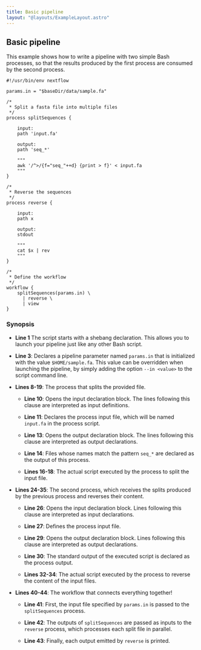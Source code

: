 ```yaml
---
title: Basic pipeline
layout: "@layouts/ExampleLayout.astro"
---
```


<div class="blg-summary example">
<h2>Basic pipeline</h2>

<p class="" >
    This example shows how to write a pipeline with two simple Bash processes, so that the results produced by the first process are consumed by the second process.
</p>

```nextflow {1,3,8-18,21-32,39-43}
#!/usr/bin/env nextflow

params.in = "$baseDir/data/sample.fa"

/*
 * Split a fasta file into multiple files
 */
process splitSequences {

    input:
    path 'input.fa'

    output:
    path 'seq_*'

    """
    awk '/^>/{f="seq_"++d} {print > f}' < input.fa
    """
}

/*
 * Reverse the sequences
 */
process reverse {

    input:
    path x

    output:
    stdout

    """
    cat $x | rev
    """
}

/*
 * Define the workflow
 */
workflow {
    splitSequences(params.in) \
      | reverse \
      | view
}
```

</div>

### Synopsis

- **Line 1** The script starts with a shebang declaration. This allows you to launch your pipeline just like any other Bash script.

- **Line 3**: Declares a pipeline parameter named `params.in` that is initialized with the value `$HOME/sample.fa`. This value can be overridden when launching the pipeline, by simply adding the option `--in <value>` to the script command line.

- **Lines 8-19**: The process that splits the provided file.

  - **Line 10**: Opens the input declaration block. The lines following this clause are interpreted as input definitions.

  - **Line 11**: Declares the process input file, which will be named `input.fa` in the process script.

  - **Line 13**: Opens the output declaration block. The lines following this clause are interpreted as output declarations.

  - **Line 14**: Files whose names match the pattern `seq_*` are declared as the output of this process.

  - **Lines 16-18**: The actual script executed by the process to split the input file.

- **Lines 24-35**: The second process, which receives the splits produced by the
  previous process and reverses their content.

  - **Line 26**: Opens the input declaration block. Lines following this clause are
    interpreted as input declarations.

  - **Line 27**: Defines the process input file.

  - **Line 29**: Opens the output declaration block. Lines following this clause are
    interpreted as output declarations.

  - **Line 30**: The standard output of the executed script is declared as the process
    output.

  - **Lines 32-34**: The actual script executed by the process to reverse the content of the input files.

- **Lines 40-44**: The workflow that connects everything together!

  - **Line 41**: First, the input file specified by `params.in` is passed to the `splitSequences` process.

  - **Line 42**: The outputs of `splitSequences` are passed as inputs to the `reverse` process, which processes each split file in parallel.

  - **Line 43**: Finally, each output emitted by `reverse` is printed.
